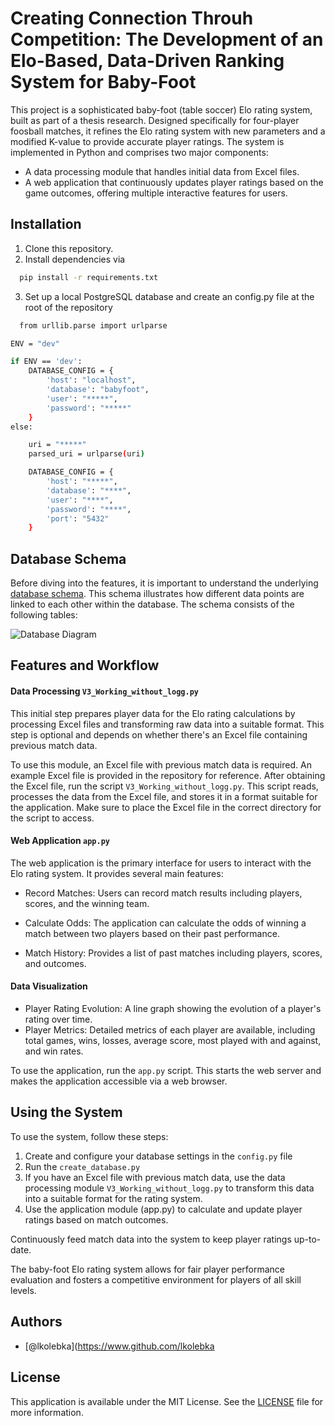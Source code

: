
# Creating Connection Throuh Competition: The Development of an Elo-Based, Data-Driven Ranking System for Baby-Foot

This project is a sophisticated baby-foot (table soccer) Elo rating system, built as part of a thesis research. Designed specifically for four-player foosball matches, it refines the Elo rating system with new parameters and a modified K-value to provide accurate player ratings. The system is implemented in Python and comprises two major components:




- A data processing module that handles initial data from Excel files.
- A web application that continuously updates player ratings based on the game outcomes, offering multiple interactive features for users.

## Installation

1. Clone this repository.
2. Install dependencies via 

```bash
  pip install -r requirements.txt
```
3. Set up a local PostgreSQL database and create an config.py file at the root of the repository
```bash
  from urllib.parse import urlparse

ENV = "dev"

if ENV == 'dev':
    DATABASE_CONFIG = {
        'host': "localhost",
        'database': "babyfoot",
        'user': "*****",
        'password': "*****"
    }
else: 

    uri = "*****"
    parsed_uri = urlparse(uri)

    DATABASE_CONFIG = {
        'host': "*****",
        'database': "****",
        'user': "****",
        'password': "****",
        'port': "5432"
    } 
```
## Database Schema
Before diving into the features, it is important to understand the underlying  [database schema](https://github.com/lkolebka/baby-foot-python/blob/main/create_uppload%20_match/createDB.sql). This schema illustrates how different data points are linked to each other within the database. The schema consists of the following tables: 

![Database Diagram](https://github.com/lkolebka/baby-foot-python/blob/main/database%20diagram.png?raw=true)

## Features and Workflow
#### Data Processing `V3_Working_without_logg.py`


This initial step prepares player data for the Elo rating calculations by processing Excel files and transforming raw data into a suitable format. This step is optional and depends on whether there's an Excel file containing previous match data.

To use this module, an Excel file with previous match data is required. An example Excel file is provided in the repository for reference.
After obtaining the Excel file, run the script `V3_Working_without_logg.py`. This script reads, processes the data from the Excel file, and stores it in a format suitable for the application. Make sure to place the Excel file in the correct directory for the script to access.

#### Web Application `app.py`
The web application is the primary interface for users to interact with the Elo rating system. It provides several main features:
- Record Matches: Users can record match results including players, scores, and the winning team.

- Calculate Odds: The application can calculate the odds of winning a match between two players based on their past performance.
- Match History: Provides a list of past matches including players, scores, and outcomes.

#### Data Visualization 
- Player Rating Evolution: A line graph showing the evolution of a player's rating over time.
- Player Metrics: Detailed metrics of each player are available, including total games, wins, losses, average score, most played with and against, and win rates.

To use the application, run the `app.py` script. This starts the web server and makes the application accessible via a web browser.

## Using the System
To use the system, follow these steps:

1. Create and configure your database settings in the `config.py` file
2. Run the `create_database.py`
3. If you have an Excel file with previous match data, use the data processing module `V3_Working_without_logg.py` to transform this data into a suitable format for the rating system.
4. Use the application module (app.py) to calculate and update player ratings based on match outcomes.

Continuously feed match data into the system to keep player ratings up-to-date.

The baby-foot Elo rating system allows for fair player performance evaluation and fosters a competitive environment for players of all skill levels.

## Authors

- [@lkolebka](https://www.github.com/lkolebka


## License

This application is available under the MIT License. See the [LICENSE](LICENSE) file for more information.
